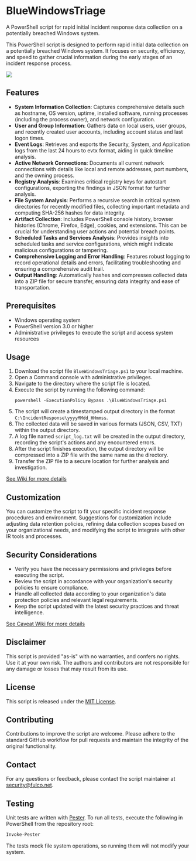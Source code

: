 # BlueWindowsTriage
A PowerShell script for rapid initial incident response data collection on a potentially breached Windows system.

This PowerShell script is designed to perform rapid initial data collection on a potentially breached Windows system. It focuses on security, efficiency, and speed to gather crucial information during the early stages of an incident response process.

![](https://github.com/fulco/BlueWindowsTriage/assets/802660/8ecfacea-0a77-48f7-98cc-c8d1ba2aadd7)

## Features

- **System Information Collection**: Captures comprehensive details such as hostname, OS version, uptime, installed software, running processes (including the process owner), and network configuration.
- **User and Group Information**: Gathers data on local users, user groups, and recently created user accounts, including account status and last logon times.
- **Event Logs**: Retrieves and exports the Security, System, and Application logs from the last 24 hours to evtx format, aiding in quick timeline analysis.
- **Active Network Connections**: Documents all current network connections with details like local and remote addresses, port numbers, and the owning process.
- **Registry Analysis**: Examines critical registry keys for autostart configurations, exporting the findings in JSON format for further analysis.
- **File System Analysis**: Performs a recursive search in critical system directories for recently modified files, collecting important metadata and computing SHA-256 hashes for data integrity.
- **Artifact Collection**: Includes PowerShell console history, browser histories (Chrome, Firefox, Edge), cookies, and extensions. This can be crucial for understanding user actions and potential breach points.
- **Scheduled Tasks and Services Analysis**: Provides insights into scheduled tasks and service configurations, which might indicate malicious configurations or tampering.
- **Comprehensive Logging and Error Handling**: Features robust logging to record operational details and errors, facilitating troubleshooting and ensuring a comprehensive audit trail.
- **Output Handling**: Automatically hashes and compresses collected data into a ZIP file for secure transfer, ensuring data integrity and ease of transportation.

## Prerequisites

- Windows operating system
- PowerShell version 3.0 or higher
- Administrative privileges to execute the script and access system resources

## Usage

1. Download the script file `BlueWindowsTriage.ps1` to your local machine.
2. Open a Command console with administrative privileges.
3. Navigate to the directory where the script file is located.
4. Execute the script by running the following command:
   ```
   powershell -ExecutionPolicy Bypass .\BlueWindowsTriage.ps1
   ```
5. The script will create a timestamped output directory in the format `C:\IncidentResponse\yyyyMMdd_HHmmss`.
6. The collected data will be saved in various formats (JSON, CSV, TXT) within the output directory.
7. A log file named `script_log.txt` will be created in the output directory, recording the script's actions and any encountered errors.
8. After the script finishes execution, the output directory will be compressed into a ZIP file with the same name as the directory.
9. Transfer the ZIP file to a secure location for further analysis and investigation.

[See Wiki for more details](https://github.com/fulco/BlueWindowsTriage/wiki/)

## Customization

You can customize the script to fit your specific incident response procedures and environment. Suggestions for customization include adjusting data retention policies, refining data collection scopes based on your organizational needs, and modifying the script to integrate with other IR tools and processes.

## Security Considerations

- Verify you have the necessary permissions and privileges before executing the script.
- Review the script in accordance with your organization's security policies to ensure compliance.
- Handle all collected data according to your organization's data protection policies and relevant legal requirements.
- Keep the script updated with the latest security practices and threat intelligence.

[See Caveat Wiki for more details](https://github.com/fulco/BlueWindowsTriage/wiki/Caveats)

## Disclaimer

This script is provided "as-is" with no warranties, and confers no rights. Use it at your own risk. The authors and contributors are not responsible for any damage or losses that may result from its use.

## License

This script is released under the [MIT License](LICENSE).

## Contributing

Contributions to improve the script are welcome. Please adhere to the standard GitHub workflow for pull requests and maintain the integrity of the original functionality.

## Contact

For any questions or feedback, please contact the script maintainer at [security@fulco.net](mailto:security@fulco.net).

## Testing

Unit tests are written with [Pester](https://github.com/pester/Pester). To run all tests, execute the following in PowerShell from the repository root:

```powershell
Invoke-Pester
```

The tests mock file system operations, so running them will not modify your system.
